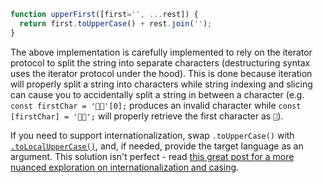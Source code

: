 ```javascript
function upperFirst([first='', ...rest]) {
  return first.toUpperCase() + rest.join('');
}
```

The above implementation is carefully implemented to rely on the iterator protocol to split the string into separate characters (destructuring syntax uses the iterator protocol under the hood). This is done because iteration will properly split a string into characters while string indexing and slicing can cause you to accidentally split a string in between a character (e.g. `const firstChar = '🚀🚀'[0];` produces an invalid character while `const [firstChar] = '🚀🚀';` will properly retrieve the first character as `🚀`).

If you need to support internationalization, swap `.toUpperCase()` with [`.toLocalUpperCase()`](https://developer.mozilla.org/en-US/docs/Web/JavaScript/Reference/Global_Objects/String/toLocaleUpperCase), and, if needed, provide the target language as an argument. This solution isn't perfect - read [this great post for a more nuanced exploration on internationalization and casing](https://stackoverflow.com/a/53930826/7696223).
